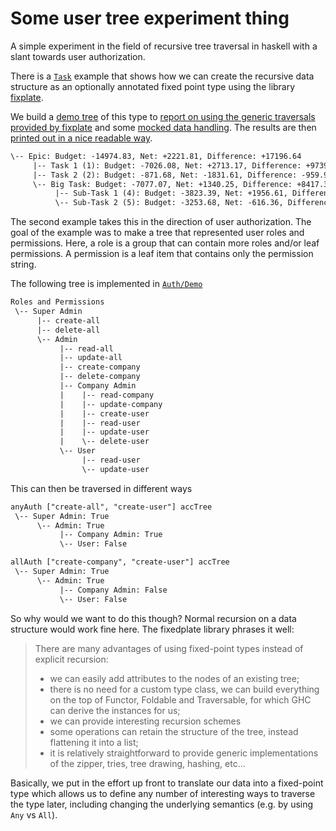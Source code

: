 # Some user tree experiment thing

A simple experiment in the field of recursive tree traversal in haskell with a slant towards user authorization.

There is a [`Task`](./src/Projects/Task.hs) example that shows how we can create the recursive data structure as an optionally annotated fixed point type using the library [fixplate](https://hackage.haskell.org/package/fixplate).

We build a [demo tree](./src/Projects/Demo.hs) of this type to [report on using the generic traversals provided by fixplate](./src/Projects/Reporting.hs) and some [mocked data handling](./src/Projects/Database.hs). The results are then [printed out in a nice readable way](./src/Projects/PrettyPrint.hs).

```txt
\-- Epic: Budget: -14974.83, Net: +2221.81, Difference: +17196.64
     |-- Task 1 (1): Budget: -7026.08, Net: +2713.17, Difference: +9739.25
     |-- Task 2 (2): Budget: -871.68, Net: -1831.61, Difference: -959.93
     \-- Big Task: Budget: -7077.07, Net: +1340.25, Difference: +8417.32
          |-- Sub-Task 1 (4): Budget: -3823.39, Net: +1956.61, Difference: +5780.00
          \-- Sub-Task 2 (5): Budget: -3253.68, Net: -616.36, Difference: +2637.32
```

The second example takes this in the direction of user authorization. The goal of the example was to make a tree that represented user roles and permissions. Here, a role is a group that can contain more roles and/or leaf permissions. A permission is a leaf item that contains only the permission string.

The following tree is implemented in [`Auth/Demo`](./src/Auth/Demo.hs)

```txt
Roles and Permissions
 \-- Super Admin
      |-- create-all
      |-- delete-all
      \-- Admin
           |-- read-all
           |-- update-all
           |-- create-company
           |-- delete-company
           |-- Company Admin
           |    |-- read-company
           |    |-- update-company
           |    |-- create-user
           |    |-- read-user
           |    |-- update-user
           |    \-- delete-user
           \-- User
                |-- read-user
                \-- update-user
```

This can then be traversed in different ways

```txt
anyAuth ["create-all", "create-user"] accTree
 \-- Super Admin: True
      \-- Admin: True
           |-- Company Admin: True
           \-- User: False

allAuth ["create-company", "create-user"] accTree
 \-- Super Admin: True
      \-- Admin: True
           |-- Company Admin: False
           \-- User: False
```

So why would we want to do this though? Normal recursion on a data structure would work fine here. The fixedplate library phrases it well:

> There are many advantages of using fixed-point types instead of explicit recursion:
>
> - we can easily add attributes to the nodes of an existing tree;
> - there is no need for a custom type class, we can build everything on the top of Functor, Foldable and Traversable, for which GHC can derive the instances for us;
> - we can provide interesting recursion schemes
> - some operations can retain the structure of the tree, instead flattening it into a list;
> - it is relatively straightforward to provide generic implementations of the zipper, tries, tree drawing, hashing, etc...

Basically, we put in the effort up front to translate our data into a fixed-point type which allows us to define any number of interesting ways to traverse the type later, including changing the underlying semantics (e.g. by using `Any` vs `All`).
